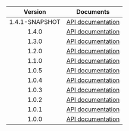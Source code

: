 | Version | Documents |
|:---:|---|
| 1.4.1-SNAPSHOT | [API documentation](1.4.1-SNAPSHOT) |
| 1.4.0 | [API documentation](1.4.0) |
| 1.3.0 | [API documentation](1.3.0) |
| 1.2.0 | [API documentation](1.2.0) |
| 1.1.0 | [API documentation](1.1.0) |
| 1.0.5 | [API documentation](1.0.5) |
| 1.0.4 | [API documentation](1.0.4) |
| 1.0.3 | [API documentation](1.0.3) |
| 1.0.2 | [API documentation](1.0.2) |
| 1.0.1 | [API documentation](1.0.1) |
| 1.0.0 | [API documentation](1.0.0) |
